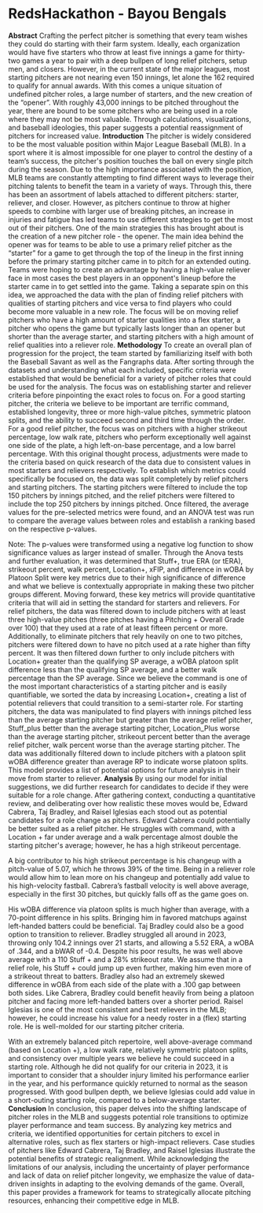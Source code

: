 # RedsHackathon - Bayou Bengals

**Abstract**
Crafting the perfect pitcher is something that every team wishes they could do starting with their farm system. Ideally, each organization would have five starters who throw at least five innings a game for thirty-two games a year to pair with a deep bullpen of long relief pitchers, setup men, and closers. However, in the current state of the major leagues, most starting pitchers are not nearing even 150 innings, let alone the 162 required to qualify for annual awards. With this comes a unique situation of undefined pitcher roles, a large number of starters, and the new creation of the “opener”. With roughly 43,000 innings to be pitched throughout the year, there are bound to be some pitchers who are being used in a role where they may not be most valuable. Through calculations, visualizations, and baseball ideologies, this paper suggests a potential reassignment of pitchers for increased value.
**Introduction**
        	The pitcher is widely considered to be the most valuable position within Major League Baseball (MLB). In a sport where it is almost impossible for one player to control the destiny of a team’s success, the pitcher's position touches the ball on every single pitch during the season. Due to the high importance associated with the position, MLB teams are constantly attempting to find different ways to leverage their pitching talents to benefit the team in a variety of ways. Through this, there has been an assortment of labels attached to different pitchers: starter, reliever, and closer. However, as pitchers continue to throw at higher speeds to combine with larger use of breaking pitches, an increase in injuries and fatigue has led teams to use different strategies to get the most out of their pitchers.
        	One of the main strategies this has brought about is the creation of a new pitcher role - the opener. The main idea behind the opener was for teams to be able to use a primary relief pitcher as the “starter” for a game to get through the top of the lineup in the first inning before the primary starting pitcher came in to pitch for an extended outing. Teams were hoping to create an advantage by having a high-value reliever face in most cases the best players in an opponent's lineup before the starter came in to get settled into the game.
	Taking a separate spin on this idea, we approached the data with the plan of finding relief pitchers with qualities of starting pitchers and vice versa to find players who could become more valuable in a new role. The focus will be on moving relief pitchers who have a high amount of starter qualities into a flex starter, a pitcher who opens the game but typically lasts longer than an opener but shorter than the average starter, and starting pitchers with a high amount of relief qualities into a reliever role.
**Methodology**
        	To create an overall plan of progression for the project, the team started by familiarizing itself with both the Baseball Savant as well as the Fangraphs data. After sorting through the datasets and understanding what each included, specific criteria were established that would be beneficial for a variety of pitcher roles that could be used for the analysis. The focus was on establishing starter and reliever criteria before pinpointing the exact roles to focus on.
        	For a good starting pitcher, the criteria we believe to be important are terrific command, established longevity, three or more high-value pitches, symmetric platoon splits, and the ability to succeed second and third time through the order. For a good relief pitcher, the focus was on pitchers with a higher strikeout percentage, low walk rate, pitchers who perform exceptionally well against one side of the plate, a high left-on-base percentage, and a low barrel percentage. With this original thought process, adjustments were made to the criteria based on quick research of the data due to consistent values in most starters and relievers respectively.
        	To establish which metrics could specifically be focused on, the data was split completely by relief pitchers and starting pitchers. The starting pitchers were filtered to include the top 150 pitchers by innings pitched, and the relief pitchers were filtered to include the top 250 pitchers by innings pitched. Once filtered, the average values for the pre-selected metrics were found, and an ANOVA test was run to compare the average values between roles and establish a ranking based on the respective p-values.
 
Note: The p-values were transformed using a negative log function to show significance values as larger instead of smaller. 
Through the Anova tests and further evaluation, it was determined that Stuff+, true ERA (or tERA), strikeout percent, walk percent, Location+, xFIP, and difference in wOBA by Platoon Split were key metrics due to their high significance of difference and what we believe is contextually appropriate in making these two pitcher groups different. Moving forward, these key metrics will provide quantitative criteria that will aid in setting the standard for starters and relievers. 
 	For relief pitchers, the data was filtered down to include pitchers with at least three high-value pitches (three pitches having a Pitching + Overall Grade over 100) that they used at a rate of at least fifteen percent or more. Additionally, to eliminate pitchers that rely heavily on one to two pitches, pitchers were filtered down to have no pitch used at a rate higher than fifty percent. It was then filtered down further to only include pitchers with Location+ greater than the qualifying SP average, a wOBA platoon split difference less than the qualifying SP average, and a better walk percentage than the SP average. Since we believe the command is one of the most important characteristics of a starting pitcher and is easily quantifiable, we sorted the data by increasing Location+, creating a list of potential relievers that could transition to a semi-starter role. 
        	For starting pitchers, the data was manipulated to find players with innings pitched less than the average starting pitcher but greater than the average relief pitcher, Stuff_plus better than the average starting pitcher, Location_Plus worse than the average starting pitcher, strikeout percent better than the average relief pitcher, walk percent worse than the average starting pitcher. The data was additionally filtered down to include pitchers with a platoon split wOBA difference greater than average RP to indicate worse platoon splits. This model provides a list of potential options for future analysis in their move from starter to reliever. 
**Analysis**
	By using our model for initial suggestions, we did further research for candidates to decide if they were suitable for a role change. After gathering context, conducting a quantitative review, and deliberating over how realistic these moves would be, Edward Cabrera, Taj Bradley, and Raisel Iglesias each stood out as potential candidates for a role change as pitchers.
Edward Cabrera could potentially be better suited as a relief pitcher. He struggles with command, with a Location + far under average and a walk percentage almost double the starting pitcher's average; however, he has a high strikeout percentage. 

  
A big contributor to his high strikeout percentage is his changeup with a pitch-value of 5.07, which he throws 39% of the time. Being in a reliever role would allow him to lean more on his changeup and potentially add value to his high-velocity fastball. Cabrera’s fastball velocity is well above average, especially in the first 30 pitches, but quickly falls off as the game goes on.
 
His wOBA difference via platoon splits is much higher than average, with a 70-point difference in his splits. Bringing him in favored matchups against left-handed batters could be beneficial. 
Taj Bradley could also be a good option to transition to reliever. Bradley struggled all around in 2023, throwing only 104.2 innings over 21 starts, and allowing a 5.52 ERA, a wOBA of .344, and a bWAR of -0.4. Despite his poor results, he was well above average with a 110 Stuff + and a 28% strikeout rate. We assume that in a relief role, his Stuff + could jump up even further, making him even more of a strikeout threat to batters. Bradley also had an extremely skewed difference in wOBA from each side of the plate with a .100 gap between both sides. Like Cabrera, Bradley could benefit heavily from being a platoon pitcher and facing more left-handed batters over a shorter period. 
Raisel Iglesias is one of the most consistent and best relievers in the MLB; however, he could increase his value for a needy roster in a (flex) starting role. He is well-molded for our starting pitcher criteria. 
 
With an extremely balanced pitch repertoire, well above-average command (based on Location +), a low walk rate, relatively symmetric platoon splits, and consistency over multiple years we believe he could succeed in a starting role. Although he did not qualify for our criteria in 2023, it is important to consider that a shoulder injury limited his performance earlier in the year, and his performance quickly returned to normal as the season progressed. With good bullpen depth, we believe Iglesias could add value in a short-outing starting role, compared to a below-average starter. 
**Conclusion**
	In conclusion, this paper delves into the shifting landscape of pitcher roles in the MLB and suggests potential role transitions to optimize player performance and team success. By analyzing key metrics and criteria, we identified opportunities for certain pitchers to excel in alternative roles, such as flex starters or high-impact relievers. Case studies of pitchers like Edward Cabrera, Taj Bradley, and Raisel Iglesias illustrate the potential benefits of strategic realignment. While acknowledging the limitations of our analysis, including the uncertainty of player performance and lack of data on relief pitcher longevity, we emphasize the value of data-driven insights in adapting to the evolving demands of the game. Overall, this paper provides a framework for teams to strategically allocate pitching resources, enhancing their competitive edge in MLB.

